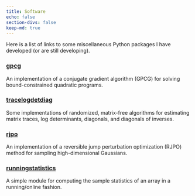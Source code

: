 ```yaml
---
title: Software
echo: false
section-divs: false
keep-md: true
---
```



Here is a list of links to some miscellaneous Python packages I have developed (or are still developing).


### [gpcg](https://pypi.org/project/gpcg/)
An implementation of a conjugate gradient algorithm (GPCG) for solving bound-constrained quadratic programs.


### [tracelogdetdiag](https://pypi.org/project/tracelogdetdiag/)
Some implementations of randomized, matrix-free algorithms for estimating matrix traces, log determinants, diagonals, and diagonals of inverses.


### [rjpo](https://pypi.org/project/rjpo/)
An implementation of a reversible jump perturbation optimization (RJPO) method for sampling high-dimensional Gaussians.

### [runningstatistics](https://pypi.org/project/runningstatistics/0.0.1/)
A simple module for computing the sample statistics of an array in a running/online fashion.

